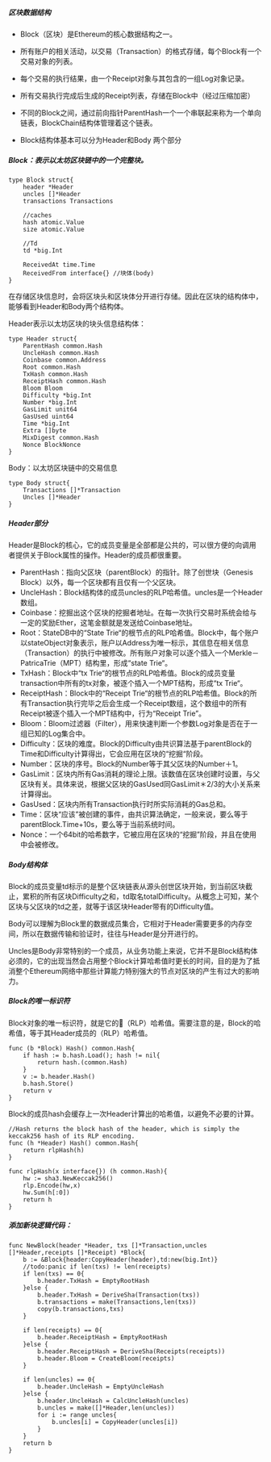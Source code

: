 ##### 区块数据结构

- Block（区块）是Ethereum的核心数据结构之一。

- 所有账户的相关活动，以交易（Transaction）的格式存储，每个Block有一个交易对象的列表。

- 每个交易的执行结果，由一个Receipt对象与其包含的一组Log对象记录。

- 所有交易执行完成后生成的Receipt列表，存储在Block中（经过压缩加密）

- 不同的Block之间，通过前向指针ParentHash一个一个串联起来称为一个单向链表，BlockChain结构体管理着这个链表。

- Block结构体基本可以分为Header和Body 两个部分

##### Block：表示以太坊区块链中的一个完整块。

```
type Block struct{
    header *Header
    uncles []*Header
    transactions Transactions
    
    //caches
    hash atomic.Value
    size atomic.Value
    
    //Td
    td *big.Int
    
    ReceivedAt time.Time
    ReceivedFrom interface{} //块体(body)
}
```

在存储区块信息时，会将区块头和区块体分开进行存储。因此在区块的结构体中，能够看到Header和Body两个结构体。

Header表示以太坊区块的块头信息结构体：

```
type Header struct{
    ParentHash common.Hash 
    UncleHash common.Hash
    Coinbase common.Address
    Root common.Hash
    TxHash common.Hash
    ReceiptHash common.Hash
    Bloom Bloom
    Difficulty *big.Int
    Number *big.Int
    GasLimit unit64
    GasUsed uint64
    Time *big.Int
    Extra []byte
    MixDigest common.Hash
    Nonce BlockNonce
}
```

Body：以太坊区块链中的交易信息

```
type Body struct{
    Transactions []*Transaction
    Uncles []*Header
}
```

##### Header部分

Header是Block的核心，它的成员变量是全部都是公共的，可以很方便的向调用者提供关于Block属性的操作。Header的成员都很重要。

- ParentHash：指向父区块（parentBlock）的指针。除了创世块（Genesis Block）以外，每一个区块都有且仅有一个父区块。
- UncleHash：Block结构体的成员uncles的RLP哈希值。uncles是一个Header数组。
- Coinbase：挖掘出这个区块的挖掘者地址。在每一次执行交易时系统会给与一定的奖励Ether，这笔金额就是发送给Coinbase地址。
- Root：StateDB中的“State Trie“的根节点的RLP哈希值。Block中，每个账户以stateObject对象表示，账户以Address为唯一标示，其信息在相关信息（Transaction）的执行中被修改。所有账户对象可以逐个插入一个Merkle－PatricaTrie（MPT）结构里，形成“state Trie“。
- TxHash：Block中“tx Trie“的根节点的RLP哈希值。Block的成员变量transaction中所有的tx对象，被逐个插入一个MPT结构，形成“tx Trie“。
- ReceiptHash：Block中的“Receipt Trie“的根节点的RLP哈希值。Block的所有Transaction执行完毕之后会生成一个Receipt数组，这个数组中的所有Receipt被逐个插入一个MPT结构中，行为“Receipt Trie”。
- Bloom：Bloom过滤器（Filter），用来快速判断一个参数Log对象是否在于一组已知的Log集合中。
- Difficulty：区块的难度。Block的Difficulty由共识算法基于parentBlock的Time和Difficulty计算得出，它会应用在区块的“挖掘“阶段。
- Number：区块的序号。Block的Number等于其父区块的Number＋1。
- GasLimit：区块内所有Gas消耗的理论上限。该数值在区块创建时设置，与父区块有关。具体来说，根据父区块的GasUsed同GasLimit＊2/3的大小关系来计算得出。
- GasUsed：区块内所有Transaction执行时所实际消耗的Gas总和。
- Time：区块“应该”被创建的事件，由共识算法确定，一般来说，要么等于parentBlock.Time+10s，要么等于当前系统时间。
- Nonce：一个64bit的哈希数字，它被应用在区块的“挖掘”阶段，并且在使用中会被修改。

##### Body结构体

Block的成员变量td标示的是整个区块链表从源头创世区块开始，到当前区块截止，累积的所有区块Difficulty之和，td取名totalDifficulty。从概念上可知，某个区块与父区块的td之差，就等于该区块Header带有的Difficulty值。

Body可以理解为Block里的数据成员集合，它相对于Header需要更多的内存空间，所以在数据传输和验证时，往往与Header是分开进行的。

Uncles是Body非常特别的一个成员，从业务功能上来说，它并不是Block结构体必须的，它的出现当然会占用整个Block计算哈希值时更长的时间，目的是为了抵消整个Ethereum网络中那些计算能力特别强大的节点对区块的产生有过大的影响力。

##### Block的唯一标识符

Block对象的唯一标识符，就是它的（RLP）哈希值。需要注意的是，Block的哈希值，等于其Header成员的（RLP）哈希值。

```
func (b *Block) Hash() common.Hash{
    if hash := b.hash.Load(); hash != nil{
        return hash.(common.Hash)
    }
    v := b.header.Hash()
    b.hash.Store()
    return v
}
```

Block的成员hash会缓存上一次Header计算出的哈希值，以避免不必要的计算。

```
//Hash returns the block hash of the header, which is simply the keccak256 hash of its RLP encoding.
func (h *Header) Hash() common.Hash{
    return rlpHash(h)
}

func rlpHash(x interface{}) (h common.Hash){
    hw := sha3.NewKeccak256()
    rlp.Encode(hw,x)
    hw.Sum(h[:0])
    return h
}
```

##### 添加新块逻辑代码：

```
func NewBlock(header *Header, txs []*Transaction,uncles []*Header,receipts []*Receipt) *Block{
    b := &Block{header:CopyHeader(header),td:new(big.Int)}
    //todo:panic if len(txs) != len(receipts)
    if len(txs) == 0{
        b.header.TxHash = EmptyRootHash
    }else {
        b.header.TxHash = DeriveSha(Transaction(txs))
		b.transactions = make(Transactions,len(txs))
		copy(b.transactions,txs)
	}
	
	if len(receipts) == 0{
        b.header.ReceiptHash = EmptyRootHash
	}else {
        b.header.ReceiptHash = DeriveSha(Receipts(receipts))
        b.header.Bloom = CreateBloom(receipts)
	}
	
	if len(uncles) == 0{
        b.header.UncleHash = EmptyUncleHash
	}else {
        b.header.UncleHash = CalcUncleHash(uncles)
        b.uncles = make([]*Header,len(uncles))
        for i := range uncles{
            b.uncles[i] = CopyHeader(uncles[i])
        }
	}
	return b
}
```

